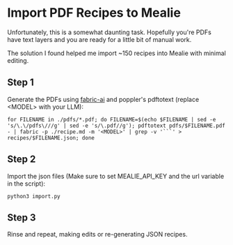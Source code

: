 # Import PDF Recipes to Mealie

Unfortunately, this is a somewhat daunting task.  Hopefully you're PDFs have text layers and you are ready for a little bit of manual work.

The solution I found helped me import ~150 recipes into Mealie with minimal editing.

## Step 1

Generate the PDFs using [fabric-ai](https://github.com/danielmiessler/fabric/) and poppler's pdftotext (replace \<MODEL\> with your LLM):
```
for FILENAME in ./pdfs/*.pdf; do FILENAME=$(echo $FILENAME | sed -e 's/\.\/pdfs\///g' | sed -e 's/\.pdf//g'); pdftotext pdfs/$FILENAME.pdf - | fabric -p ./recipe.md -m '<MODEL>' | grep -v '```' > recipes/$FILENAME.json; done
```

## Step 2

Import the json files (Make sure to set MEALIE_API_KEY and the url variable in the script):
```
python3 import.py
```

## Step 3

Rinse and repeat, making edits or re-generating JSON recipes.
